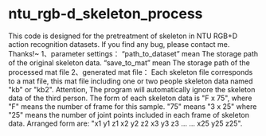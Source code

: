 # ntu_rgb-d_skeleton_process
This code is designed for the pretreatment of skeleton in NTU RGB+D action recognition datasets. If you find any bug, please contact me. Thanks!~
1、parameter settings：
“path_to_dataset” mean The storage path of the original skeleton data.
“save_to_mat” mean The storage path of the processed mat file
2、generated mat file：
Each skeleton file corresponds to a mat file, this mat file including one or two people skeleton data named "kb" or "kb2". Attention, The program will automatically ignore the skeleton data of the third person.
The form of each skeleton data is "F x 75", where "F" means the number of frame for this sample. "75" means "3 x 25" where "25" means the number of joint points included in each frame of skeleton data. Arranged form are: "x1 y1 z1 x2 y2 z2 x3 y3 z3 ... ... x25 y25 z25".
